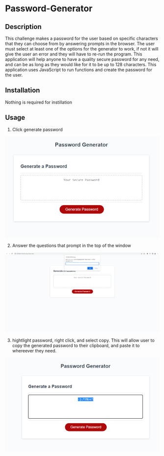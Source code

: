 # Password-Generator

## Description

This challenge makes a password for the user based on specific characters that they can choose from by answering prompts in the browser. The user must select at least one of the options for the generator to work, if not it will give the user an error and they will have to re-run the program. This application will help anyone to have a quality secure password for any need, and can be as long as they would like for it to be up to 128 characters. This application uses JavaScript to run functions and create the password for the user. 

## Installation

Nothing is required for instillation

## Usage

1. Click generate password

![photo of password generator](./Develop/Assets/Images/Screenshot%202023-07-20%20120236.png)

2. Answer the questions that prompt in the top of the window

![photo of prompt](./Develop/Assets/Images/Screenshot%202023-07-20%20115838.png)

3. hightlight password, right click, and select copy. This will allow user to copy the generated password to their clipboard, and paste it to whereever they need. 

![photo of highlighted password](./Develop/Assets/Images/Screenshot%202023-07-20%20120301.png)

